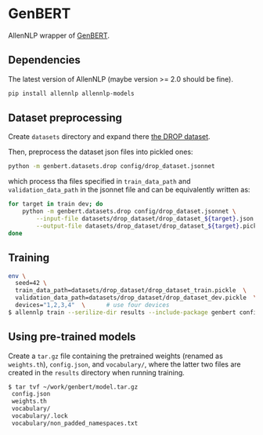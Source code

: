 # GenBERT

AllenNLP wrapper of 
[GenBERT](https://github.com/ag1988/injecting_numeracy).


## Dependencies

The latest version of AllenNLP (maybe version >= 2.0 should be fine).

```sh
pip install allennlp allennlp-models
```

## Dataset preprocessing

Create `datasets` directory and expand there [the DROP dataset](https://allennlp.org/drop.html).

Then, preprocess the dataset json files into pickled ones:

```sh
python -m genbert.datasets.drop config/drop_dataset.jsonnet
```

which process tha files specified in `train_data_path` and `validation_data_path` in the jsonnet file and can be equivalently written as:

```sh
for target in train dev; do
    python -m genbert.datasets.drop config/drop_dataset.jsonnet \
        --input-file datasets/drop_dataset/drop_dataset_${target}.json \
        --output-file datasets/drop_dataset/drop_dataset_${target}.pickle
done
```


## Training

```sh
env \
  seed=42 \
  train_data_path=datasets/drop_dataset/drop_dataset_train.pickle  \
  validation_data_path=datasets/drop_dataset/drop_dataset_dev.pickle  \
  devices="1,2,3,4"  \      # use four devices
$ allennlp train --serilize-dir results --include-package genbert configs/genbert.jsonnet
```

## Using pre-trained models

Create a `tar.gz` file containing the pretrained weights (renamed as `weights.th`), `config.json`, and `vocabulary/`, where the latter two files are created in the `results` directory when running training.

```sh
$ tar tvf ~/work/genbert/model.tar.gz
 config.json
 weights.th
 vocabulary/
 vocabulary/.lock
 vocabulary/non_padded_namespaces.txt
```